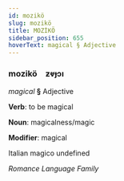 ```yaml
---
id: mozikö
slug: mozikö
title: MOZİKÖ
sidebar_position: 655
hoverText: magical § Adjective
---
```


### mozikö&emsp;<span kind="abugida">ƶⱴɟɔı</span>

*magical* **§** Adjective

**Verb**: to be magical

**Noun**: magicalness/magic

**Modifier**: magical

Italian magico undefined

*Romance Language Family*